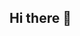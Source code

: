 ## Hi there 👋

<!--
**karin-xlz/karin-xlz** is a ✨ _special_ ✨ repository because its `README.md` (this file) appears on your GitHub profile.

Here are some ideas to get you started:

- 💞 aesthetics ...
- 💌 makeup...
- 🎀 shop online ...
- 🧿 to train ...
- 🌸 to play ...
- 💗 to read...
- 🧠 program ...
- 💋 take photos...
-->
